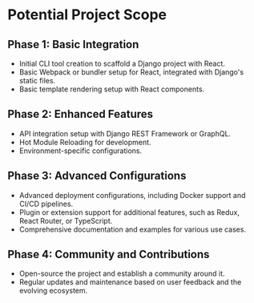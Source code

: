 # Potential Project Scope

## Phase 1: Basic Integration

- Initial CLI tool creation to scaffold a Django project with React.
- Basic Webpack or bundler setup for React, integrated with Django's static files.
- Basic template rendering setup with React components.

## Phase 2: Enhanced Features

- API integration setup with Django REST Framework or GraphQL.
- Hot Module Reloading for development.
- Environment-specific configurations.

## Phase 3: Advanced Configurations

- Advanced deployment configurations, including Docker support and CI/CD pipelines.
- Plugin or extension support for additional features, such as Redux, React Router, or TypeScript.
- Comprehensive documentation and examples for various use cases.

## Phase 4: Community and Contributions

- Open-source the project and establish a community around it.
- Regular updates and maintenance based on user feedback and the evolving ecosystem.
